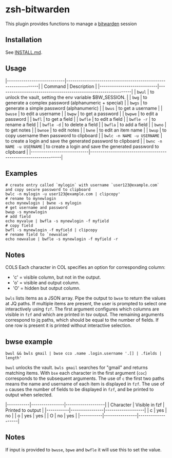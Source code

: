 # zsh-bitwarden
This plugin provides functions to manage a [bitwarden](https://github.com/bitwarden/cli) session


## Installation

See [INSTALL.md](INSTALL.md).

## Usage

|----------------------------|----------------------------------------------------------------|
| Command                    | Description                                                    |
|----------------------------|----------------------------------------------------------------|
| `bwul`                     | to unlock the vault, setting the env variable $BW_SESSION.     |
| `bwg`                      | to generate a complex password (alphanumeric + special)        |
| `bwgs`                     | to generate a simple password (alphanumeric)                   |
| `bwus`                     | to get a username                                              |
| `bwuse`                    | to edit a username                                             |
| `bwpw`                     | to get a password                                              |
| `bwpwe`                    | to edit a password                                             |
| `bwfl`                     | to get a field                                                 |
| `bwfle`                    | to edit a field                                                |
| `bwfle -r`                 | to rename a field                                              |
| `bwfle -d`                 | to delete a field                                              |
| `bwfla`                    | to add a field                                                 |
| `bwno`                     | to get notes                                                   |
| `bwnoe`                    | to edit notes                                                  |
| `bwne`                     | to edit an item name                                           |
| `bwup`                     | to copy username then password to clipboard                    |
| `bwlc -n NAME -u USERNAME` | to create a login and save the generated password to clipboard |
| `bwnc -n NAME -u USERNAME` | to create a login and save the generated password to clipboard |
|----------------------------|----------------------------------------------------------------|

## Examples

```
# create entry called `mylogin` with username `user123@example.com` and copy secure password to clipboard
bwlc -n mylogin -u user123@example.com | clipcopy'
# rename to mynewlogin
echo mynewlogin | bwne -s mylogin
# get username and password
bwup -s mynewlogin
# add field
echo myvalue | bwfla -s mynewlogin -f myfield
# copy field
bwfl -s mynewlogin -f myfield | clipcopy
# rename field to `newvalue`
echo newvalue | bwfle -s mynewlogin -f myfield -r
```

## Notes

COLS    Each character in COL specifies an option for corresponding column:
- 'c' = visible column, but not in the output.
- 'o' = visible and output column.
- 'O' = hidden but output column.

`bwls` lists items as a JSON array. Pipe the output to `bwse` to return the values at JQ paths. If multiple items are present, the user is prompted to select one interactively using `fzf`. The first argument configures which columns are visible in `fzf` and which are printed in tsv output. The remaining arguments correspond to jq paths, which should be equal to the number of fields. If one row is present it is printed without interactive selection.

## bwse example

```
bwul && bwls gmail | bwse cco .name .login.username '.[] | .fields | length' 
```

`bwul` unlocks the vault. `bwls gmail` searches for "gmail" and returns matching items. With `bse` each character in the first argument (`coc`) corresponds to the subsequent arguments. The use of `c` the first two paths means the name and username of each item is displayed in `fzf`. The use of `o` causes the number of fields to be displayed in `fzf`, and be printed to output when selected.

|-----------|----------------|-------------------|
| Character | Visible in fzf | Printed to output |
|-----------|----------------|-------------------|
| c         | yes            | no                |
| o         | yes            | yes               |
| O         | no             | yes               |
|-----------|----------------|-------------------|

## Notes

If input is provided to `bwuse`, `bpwe` and `bwfle` it will use this to set the value.

